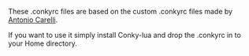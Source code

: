 These .conkyrc files are based on the custom .conkyrc files made by [Antonio Carelli](https://github.com/antoniocarelli).


If you want to use it simply install Conky-lua and drop the .conkyrc in to your Home directory. 
